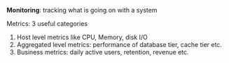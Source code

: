 **Monitoring**: tracking what is going on with a system

Metrics: 3 useful categories
1. Host level metrics like CPU, Memory, disk I/O
2. Aggregated level metrics: performance of database tier, cache tier etc.
3. Business metrics: daily active users, retention, revenue etc.